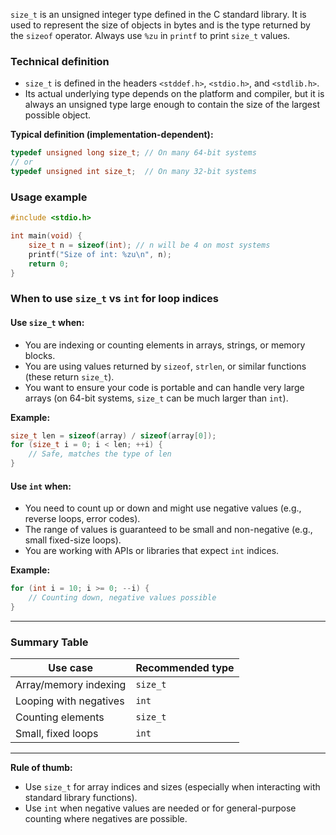 
`size_t` is an unsigned integer type defined in the C standard library. It is used to represent the size of objects in bytes and is the type returned by the `sizeof` operator.  Always use `%zu` in `printf` to print `size_t` values.

### Technical definition

- `size_t` is defined in the headers `<stddef.h>`, `<stdio.h>`, and `<stdlib.h>`.
- Its actual underlying type depends on the platform and compiler, but it is always an unsigned type large enough to contain the size of the largest possible object.

**Typical definition (implementation-dependent):**
```c
typedef unsigned long size_t; // On many 64-bit systems
// or
typedef unsigned int size_t;  // On many 32-bit systems
```

### Usage example

```c
#include <stdio.h>

int main(void) {
    size_t n = sizeof(int); // n will be 4 on most systems
    printf("Size of int: %zu\n", n);
    return 0;
}
```

### When to use `size_t` vs `int` for loop indices

#### Use `size_t` when:
- You are indexing or counting elements in arrays, strings, or memory blocks.
- You are using values returned by `sizeof`, `strlen`, or similar functions (these return `size_t`).
- You want to ensure your code is portable and can handle very large arrays (on 64-bit systems, `size_t` can be much larger than `int`).

**Example:**
```c
size_t len = sizeof(array) / sizeof(array[0]);
for (size_t i = 0; i < len; ++i) {
    // Safe, matches the type of len
}
```

#### Use `int` when:
- You need to count up or down and might use negative values (e.g., reverse loops, error codes).
- The range of values is guaranteed to be small and non-negative (e.g., small fixed-size loops).
- You are working with APIs or libraries that expect `int` indices.

**Example:**
```c
for (int i = 10; i >= 0; --i) {
    // Counting down, negative values possible
}
```

---

### Summary Table

| Use case                | Recommended type |
|-------------------------|-----------------|
| Array/memory indexing   | `size_t`        |
| Looping with negatives  | `int`           |
| Counting elements       | `size_t`        |
| Small, fixed loops      | `int`           |

---

**Rule of thumb:**  
- Use `size_t` for array indices and sizes (especially when interacting with standard library functions).
- Use `int` when negative values are needed or for general-purpose counting where negatives are possible.
